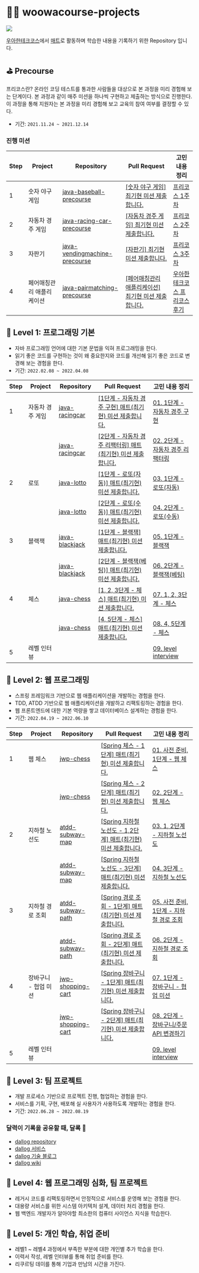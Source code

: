 # 🏃🏻 woowacourse-projects

![](/images/%EC%9A%B0%EC%95%84%ED%95%9C%ED%85%8C%ED%81%AC%EC%BD%94%EC%8A%A4-4%EA%B8%B0-%EB%AA%A8%EC%A7%91%EA%B3%B5%EA%B3%A0.jpeg)

[우아한테크코스](https://woowacourse.github.io/)에서 [매트](https://github.com/hyeonic)로 활동하며 학습한 내용을 기록하기 위한 Repository 입니다.

## ⛳️ Precourse

프리코스란? 온라인 코딩 테스트를 통과한 사람들을 대상으로 본 과정을 미리 경험해 보는 단계이다. 본 과정과 같이 매주 미션을 하나씩 구현하고 제출하는 방식으로 진행한다. 이 과정을 통해 지원자는 본 과정을 미리 경험해 보고 교육의 참여 여부를 결정할 수 있다.

 * 기간: `2021.11.24 ~ 2021.12.14`

### 진행 미션

| Step | Project | Repository | Pull Request | 고민 내용 정리 |
| --------------- | --------------- | --------------- | --------------- | --------------- |
| 1 | 숫자 야구 게임 | [java-baseball-precourse](https://github.com/hyeonic/java-baseball-precourse/tree/hyeonic) | [[숫자 야구 게임] 최기현 미션 제출합니다.](https://github.com/woowacourse/java-baseball-precourse/pull/430) | [프리코스 1주차](https://hyeonic.github.io/woowacourse/precourse/precourse-1.html) |
| 2 | 자동차 경주 게임 | [java-racing-car-precourse](https://github.com/hyeonic/java-racingcar-precourse/tree/hyeonic) | [[자동차 경주 게임] 최기현 미션 제출합니다.](https://github.com/woowacourse/java-racingcar-precourse/pull/411) | [프리코스 2주차](https://hyeonic.github.io/woowacourse/precourse/precourse-2.html) |
| 3 | 자판기 | [java-vendingmachine-precourse](https://github.com/hyeonic/java-vendingmachine-precourse/tree/hyeonic) | [[자판기] 최기현 미션 제출합니다.](https://github.com/woowacourse/java-vendingmachine-precourse/pull/102) | [프리코스 3주차](https://hyeonic.github.io/woowacourse/precourse/precourse-3.html) |
| 4 | 페어매칭관리 애플리케이션 | [java-pairmatching-precourse](https://github.com/hyeonic/java-pairmatching-precourse/tree/hyeonic) | [[페어매칭관리 애플리케이션] 최기현 미션 제출합니다.](https://github.com/woowacourse/java-pairmatching-precourse/pull/3) | [우아한테크코스 프리코스 후기](https://hyeonic.github.io/woowacourse/precourse/precourse-pass.html) |

## 🥚 Level 1: 프로그래밍 기본

 * 자바 프로그래밍 언어에 대한 기본 문법을 익혀 프로그래밍을 한다.
 * 읽기 좋은 코드를 구현하는 것이 왜 중요한지와 코드를 개선해 읽기 좋은 코드로 변경해 보는 경험을 한다.
 * 기간: `2022.02.08 ~ 2022.04.08`

| Step | Project | Repository | Pull Request | 고민 내용 정리 |
| --------------- | --------------- | --------------- | --------------- | --------------- |
| 1 | 자동차 경주 게임 | [java-racingcar](https://github.com/hyeonic/java-racingcar/tree/step1) | [[1단계 - 자동차 경주 구현] 매트(최기현) 미션 제출합니다.](https://github.com/woowacourse/java-racingcar/pull/275) | [01. 1단계 - 자동차 경주 구현](https://hyeonic.github.io/woowacourse/level-1-mission/01-java-racing-car-step1.html) |
| | | [java-racingcar](https://github.com/hyeonic/java-racingcar/tree/step2) | [[2단계 - 자동차 경주 리팩터링] 매트(최기현) 미션 제출합니다.](https://github.com/woowacourse/java-racingcar/pull/349) | [02. 2단계 - 자동차 경주 리팩터링](https://hyeonic.github.io/woowacourse/level-1-mission/02-java-racing-car-step2.html) |
| 2 | 로또 | [java-lotto](https://github.com/hyeonic/java-lotto/tree/step1) | [[1단계 - 로또(자동)] 매트(최기현) 미션 제출합니다. ](https://github.com/woowacourse/java-lotto/pull/366) | [03. 1단계 - 로또(자동)](https://hyeonic.github.io/woowacourse/level-1-mission/03-java-lotto-step1.html) |
| | | [java-lotto](https://github.com/hyeonic/java-lotto/tree/step2) | [[2단계 - 로또(수동)] 매트(최기현) 미션 제출합니다. ](https://github.com/woowacourse/java-lotto/pull/429) | [04. 2단계 - 로또(수동)](https://hyeonic.github.io/woowacourse/level-1-mission/04-java-lotto-step2.html) |
| 3 | 블랙잭 | [java-blackjack](https://github.com/hyeonic/java-blackjack/tree/step1) | [[1단계 - 블랙잭] 매트(최기현) 미션 제출합니다.](https://github.com/woowacourse/java-blackjack/pull/237) | [05. 1단계 - 블랙잭](https://hyeonic.github.io/woowacourse/level-1-mission/05-java-blackjack-step1.html) |
| | | [java-blackjack](https://github.com/hyeonic/java-blackjack/tree/step2) | [[2단계 - 블랙잭(베팅)] 매트(최기현) 미션 제출합니다.](https://github.com/woowacourse/java-blackjack/pull/326) | [06. 2단계 - 블랙잭(베팅)](https://hyeonic.github.io/woowacourse/level-1-mission/06-java-blackjack-step2.html) |
| 4 | 체스 | [java-chess](https://github.com/hyeonic/java-chess/tree/step1) | [[1, 2, 3단계 - 체스] 매트(최기현) 미션 제출합니다.](https://github.com/woowacourse/java-chess/pull/302) | [07. 1, 2, 3단계 - 체스](https://hyeonic.github.io/woowacourse/level-1-mission/07-java-chess-step1.html) |
| | | [java-chess](https://github.com/hyeonic/java-chess/tree/step2) | [[4, 5단계 - 체스] 매트(최기현) 미션 제출합니다.](https://github.com/woowacourse/java-chess/pull/375) | [08. 4, 5단계 - 체스](https://hyeonic.github.io/woowacourse/level-1-mission/08-java-chess-step2.html) |
| 5 | 레벨 인터뷰 | | | [09. level interview](https://hyeonic.github.io/woowacourse/level-1-mission/09-level-interview.html) |

## 🐣 Level 2: 웹 프로그래밍

 * 스프링 프레임워크 기반으로 웹 애플리케이션을 개발하는 경험을 한다.
 * TDD, ATDD 기반으로 웹 애플리케이션을 개발하고 리팩토링하는 경험을 한다.
 * 웹 프론트엔드에 대한 기본 역량을 쌓고 데이터베이스 설계하는 경험을 한다.
 * 기간: `2022.04.19 ~ 2022.06.10`

| Step | Project | Repository | Pull Request | 고민 내용 정리 |
| --------------- | --------------- | --------------- | --------------- | --------------- |
| 1 | 웹 체스 | [jwp-chess](https://github.com/hyeonic/jwp-chess/tree/step1) | [[Spring 체스 - 1단계] 매트(최기현) 미션 제출합니다.](https://github.com/woowacourse/jwp-chess/pull/342) | [01. 사전 준비, 1단계 - 웹 체스](https://hyeonic.github.io/woowacourse/level-2-mission/01-jwp-chess-step1.html) |
| | | [jwp-chess](https://github.com/hyeonic/jwp-chess/tree/step2) | [[Spring 체스 - 2단계] 매트(최기현) 미션 제출합니다.](https://github.com/woowacourse/jwp-chess/pull/429) | [02. 2단계 - 웹 체스](https://hyeonic.github.io/woowacourse/level-2-mission/02-jwp-chess-step2.html) |
| 2 | 지하철 노선도 | [atdd-subway-map](https://github.com/hyeonic/atdd-subway-map/tree/step1) | [[Spring 지하철 노선도 - 1,2단계] 매트(최기현) 미션 제출합니다.](https://github.com/woowacourse/atdd-subway-map/pull/218) | [03. 1, 2단계 - 지하철 노선도](https://hyeonic.github.io/woowacourse/level-2-mission/03-atdd-subway-map-step1.html) |
| | | [atdd-subway-map](https://github.com/hyeonic/atdd-subway-map/tree/step2) | [[Spring 지하철 노선도 - 3단계] 매트(최기현) 미션 제출합니다.](https://github.com/woowacourse/atdd-subway-map/pull/283) | [04. 3단계 - 지하철 노선도](https://hyeonic.github.io/woowacourse/level-2-mission/04-atdd-subway-map-step2.html) |
| 3 | 지하철 경로 조회 | [atdd-subway-path](https://github.com/hyeonic/atdd-subway-path/tree/step1) | [[Spring 경로 조회 - 1단계] 매트(최기현) 미션 제출합니다.](https://github.com/woowacourse/atdd-subway-path/pull/209) | [05. 사전 준비, 1단계 - 지하철 경로 조회](https://hyeonic.github.io/woowacourse/level-2-mission/05-atdd-subway-path-step1.html) |
| | | [atdd-subway-path](https://github.com/hyeonic/atdd-subway-path/tree/step2) | [[Spring 경로 조회 - 2단계] 매트(최기현) 미션 제출합니다.](https://github.com/woowacourse/atdd-subway-path/pull/272) | [06. 2단계 - 지하철 경로 조회](https://hyeonic.github.io/woowacourse/level-2-mission/06-atdd-subway-path-step2.html) |
| 4 | 장바구니 - 협업 미션 | [jwp-shopping-cart](https://github.com/hyeonic/jwp-shopping-cart/tree/step1) | [[Spring 장바구니 - 1단계] 매트(최기현) 미션 제출합니다.](https://github.com/woowacourse/jwp-shopping-cart/pull/16) | [07. 1단계 - 장바구니 - 협업 미션](https://hyeonic.github.io/woowacourse/level-2-mission/07-jwp-shopping-cart-step1.html) |
| | | [jwp-shopping-cart](https://github.com/hyeonic/jwp-shopping-cart/tree/step2) | [[Spring 장바구니 - 2단계] 매트(최기현) 미션 제출합니다.](https://github.com/woowacourse/jwp-shopping-cart/pull/93) | [08. 2단계 - 장바구니/주문 API 변경하기](https://hyeonic.github.io/woowacourse/level-2-mission/07-jwp-shopping-cart-step1.html) |
| 5 | 레벨 인터뷰 | | | [09. level interview](https://hyeonic.github.io/woowacourse/level-2-mission/09-level-interview.html) |

## 🐥 Level 3: 팀 프로젝트

 * 개발 프로세스 기반으로 프로젝트 진행, 협업하는 경험을 한다.
 * 서비스를 기획, 구현, 배포해 실 사용자가 사용하도록 개발하는 경험을 한다.
 * 기간: `2022.06.28 ~ 2022.08.19`

 ### 달력이 기록을 공유할 때, 달록 🌙
 * [dallog repository](https://github.com/woowacourse-teams/2022-dallog)
 * [dallog 서비스](https://dallog.me)
 * [dallog 기술 블로그](https://dallog.github.io)
 * [dallog wiki](https://github.com/woowacourse-teams/2022-dallog/wiki)

## 🦆 Level 4: 웹 프로그래밍 심화, 팀 프로젝트

 * 레거시 코드를 리팩토링하면서 안정적으로 서비스를 운영해 보는 경험을 한다.
 * 대용량 서비스를 위한 시스템 아키텍처 설계, 데이터 처리 경험을 한다.
 * 웹 백엔드 개발자가 알아야할 최소한의 컴퓨터 사이언스 지식을 학습한다.


## 🦢 Level 5: 개인 학습, 취업 준비

 * 레벨1 ~ 레벨4 과정에서 부족한 부분에 대한 개인별 추가 학습을 한다.
 * 이력서 작성, 레벨 인터뷰를 통해 취업 준비를 한다.
 * 리쿠르팅 데이를 통해 기업과 만남의 시간을 가진다.
